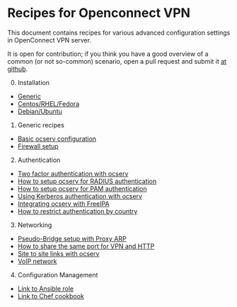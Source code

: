 # Recipes for Openconnect VPN

This document contains recipes for various advanced configuration
settings in OpenConnect VPN server.

It is open for contribution; if you think you have a good overview
of a common (or not so-common) scenario, open a pull request
and submit it [at github](https://github.com/openconnect/recipes).

0. Installation
  * [Generic](ocserv-installation-generic.md)
  * [Centos/RHEL/Fedora](ocserv-installation-CentOS-RHEL-Fedora.md)
  * [Debian/Ubuntu](ocserv-installation-Debian-Ubuntu.md)
1. Generic recipes
  * [Basic ocserv configuration](ocserv-configuration-basic.md)
  * [Firewall setup](ocserv-firewall-iptables-ipv4.md)
2. Authentication
  * [Two factor authentication with ocserv](ocserv-2fa.md)
  * [How to setup ocserv for RADIUS authentication](ocserv-authentication-radius-radcli.md)
  * [How to setup ocserv for PAM authentication](ocserv-authentication-pam.md)
  * [Using Kerberos authentication with ocserv](ocserv-kerberos.md)
  * [Integrating ocserv with FreeIPA](ocserv-freeipa.md)
  * [How to restrict authentication by country](ocserv-country-blocking.md)
3. Networking
  * [Pseudo-Bridge setup with Proxy ARP](ocserv-pseudo-bridge.md)
  * [How to share the same port for VPN and HTTP](ocserv-multihost.md)
  * [Site to site links with ocserv](ocserv-site-to-site.md)
  * [VoIP network](ocserv-ip-phone.md)
4. Configuration Management
  * [Link to Ansible role](https://github.com/aprt5pr/lansible-role-ocserv)
  * [Link to Chef cookbook](https://supermarket.chef.io/cookbooks/ocserv)

